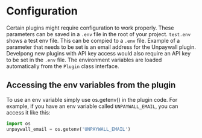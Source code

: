# Configuration

Certain plugins might require configuration to work properly. These parameters can be saved in a `.env` file in the root of your project. `test.env` shows a test env file.
This can be compied to a `.env` file. Example of a parameter that needs to be set is an email address for the Unpaywall plugin. Develpong new plugins with API key access would also require
an API key to be set in the `.env` file. The environment variables are loaded automatically from the `Plugin` class interface.

## Accessing the env variables from the plugin

To use an env variable simply use os.getenv() in the plugin code. For example, if you have an env variable called `UNPAYWALL_EMAIL`, you can access it like this:

```python
import os
unpaywall_email = os.getenv('UNPAYWALL_EMAIL')
```
